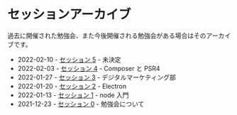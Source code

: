 # セッションアーカイブ

過去に開催された勉強会、また今後開催される勉強会がある場合はそのアーカイブです。

* 2022-02-10 - [セッション 5](./sessions/2022-02-10/index.md) - 未決定
* 2022-02-03 - [セッション 4](./sessions/2022-02-03/index.md) - Composer と PSR4
* 2022-01-27 - [セッション 3](./sessions/2022-01-27/index.md) - デジタルマーケティング部
* 2022-01-20 - [セッション 2](./sessions/2022-01-20/index.md) - Electron
* 2022-01-13 - [セッション 1](./sessions/2022-01-13/index.md) - node 入門
* 2021-12-23 - [セッション 0](./sessions/2021-12-23/index.md) - 勉強会について
